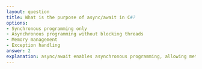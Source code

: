 ```yaml
---
layout: question
title: What is the purpose of async/await in C#?
options:
- Synchronous programming only
- Asynchronous programming without blocking threads
- Memory management
- Exception handling
answer: 2
explanation: async/await enables asynchronous programming, allowing methods to run without blocking the calling thread. This improves application responsiveness and scalability.
---
```

